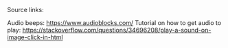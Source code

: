 Source links:

Audio beeps: https://www.audioblocks.com/ 
Tutorial on how to get audio to play: https://stackoverflow.com/questions/34696208/play-a-sound-on-image-click-in-html